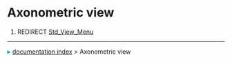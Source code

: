 # Axonometric view
1.  REDIRECT [Std_View_Menu](Std_View_Menu.md)



---
![](images/Right_arrow.png) [documentation index](../README.md) > Axonometric view
